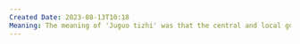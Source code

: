```yaml
---
Created Date: 2023-08-13T10:18
Meaning: The meaning of 'Juguo tizhi' was that the central and local governments use their power to channel adequate financial and human resources available throughout
---
```

